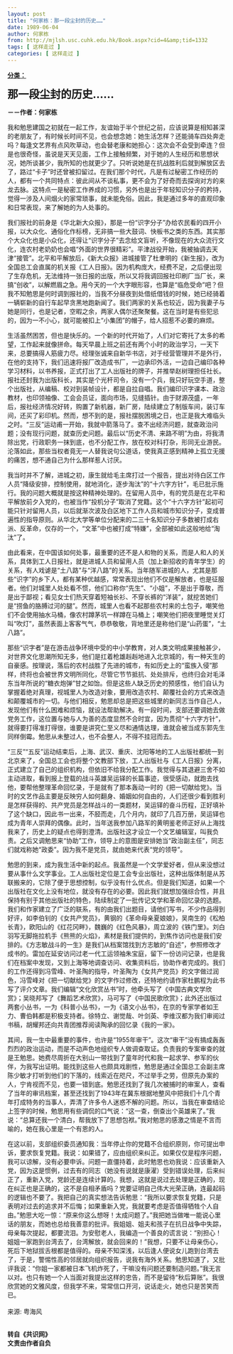 ```yaml
---
layout: post
title: "何家栋：那一段尘封的历史……"
date: 1989-06-04
author: 何家栋
from: http://mjlsh.usc.cuhk.edu.hk/Book.aspx?cid=4&amp;tid=1332
tags: [ 这样走过 ]
categories: [ 这样走过 ]
---
```


<div style="margin: 15px 10px 10px 0px;">
<div>
<span id="ctl00_ContentPlaceHolder1_chapter1_SubjectLabel" style="font-weight:bold;text-decoration:underline;">
   分类：
  </span>
</div>
<p>
<strong>
<font size="5">
    那一段尘封的历史……
   </font>
</strong>
</p>
<p>
<strong>
   －－作者：何家栋
  </strong>
</p>
<p>
  我和勉思建国之初就在一起工作，友谊始于半个世纪之前，应该说算是相知甚深的老朋友了，有时候长时间不见，也会想念她：她生活怎样？还能骑车四处奔走吗？每逢文艺界有点风吹草动，也会替老康和她担心：这次会不会受到牵连？但是也很奇怪，虽说是天天见面，工作上接触频繁，对于她的人生经历和思想状况，她所谈甚少，我所知的也就更少了。只听说她是在抗战胜利后就到解放区去了，路过“卡子”时还曾被扣留过。在我们那个时代，凡是有过秘密工作经历的人，都有一个共同特点：彼此间从不谈私事，更不会为了好奇而去探询对方的来龙去脉。这特点一是秘密工作养成的习惯，另外也是出于年轻知识分子的矜持，觉得一涉及人间烟火的家常琐事，就未能免俗。因此，我是通过多年的直观印象和日常表现，来了解她的为人处事的。
 </p>
<p>
  我们报社的前身是《华北新大众报》，那是一份“识字分子”办给农民看的四开小报，以大众化、通俗化作标榜，无非搞一些大鼓词、快板书之类的东西。其实那个大众化也是小众化，还得让“识字分子”去念给文盲听，不像现在的大众流行文化，连农村老奶奶也会唱“外面的世界很精彩”。平津战役开始，我被抽调去天津“接管”。北平和平解放后，《新大众报》进城接管了杜聿明的《新生报》，改为全国总工会直属的机关报《工人日报》。因为机构庞大，经费不足，之后便出现了生存危机，无法维持一张日报的出版，所以又将我调回报社印刷厂当厂长，来搞“创收”，以解燃眉之急。用今天的一个大字眼形容，也算是“临危受命”吧？但我不知勉思是何时调到报社的，当我不分昼夜到处借纸借钱的时候，她已经骑着一辆崭新的自行车起早贪黑地跑新闻了。我们两家的关系也较近，因为我妻子与她是同行，也是记者，空暇之余，两家人偶尔还聚聚餐。这在当时是有些犯忌的，因为一不小心，就可能被扣上“小集团”的帽子，给人招惹不必要的麻烦。
 </p>
<p>
  生活虽然困苦，但也是快乐的。一个新的时代开始了，人们对它寄托了太多的希望，工作起来就像拼命。每天早晨上班之前还有两个小时的政治学习，一天下来，总要搞得人筋疲力尽。经理张诚来自新华书店，对于经营管理并不是外行，在他的支持下，我们迅速将报厂改造成书厂，一边承印外活，一边自己编印各种学习材料，以书养报，正式打出了工人出版社的牌子，并推举赵树理担任社长。报社还封我为出版科长，其实是个光杆司令，没有一个兵，我只好玩空手道，整个出版社，从编稿、校对到装帧设计，都是自拉自唱。我们编印识字课本、政治教材，也印领袖像、工会会员证，面向市场，见缝插针。由于财源茂盛，一年后，报社经济情况好转，购置了新机器，新厂房，陆续建立了制版车间，装订车间，还买了彩印机。然而，想不到的是，报社摆脱困境之日，也正是我大难临头之时。“三反”运动甫一开始，我就中箭落马了。查不出经济问题，就查政治问题；没有现行问题，就查历史问题。最后以“历史不清、来路不明”为由，将我清除出党，行政职务一抹到底，也不分配工作，放在校对科打杂，形同无业游民。沦落如此，那些当权者竟无一人替我说句公道话，使我真正感到精神上孤立无援的痛苦，想不通自己为什么那样惹人讨厌。
 </p>
<p>
  我当时并不了解，进城之初，康生就给毛主席打过一个报告，提出对待白区工作人员“降级安排，控制使用，就地消化，逐步淘汰”的“十六字方针”，毛已批示施行。我的问题大概就是按这种精神处理的。在留用人员中，有的党员是在北平和平解放前夕入党的，也被当作“投机分子”取消了党籍。这个“十六字方针”起初可能只针对留用人员，以后就渐次波及白区地下工作人员和城市知识分子，变成普遍性的指导原则。从华北大学等单位分配来的二三十名知识分子多数被打成右派、反革命，仅存的一个，“文革”中也被打成“特嫌”，全部被如此这般地给“淘汰”了。
 </p>
<p>
  由此看来，在中国该如何处事，最重要的还不是人和物的关系，而是人和人的关系，具体到工人日报社，就是进城人员和留用人员（加上新招收的青年学生）的关系，有人戏谑是“土八路”与“洋八路”的关系。当年随军进城的人，尤其是那些“识字”的乡下人，都有某种优越感，常常表现出他们不仅是解放者，也是征服者。他们对城里人处处看不惯，他们口称你“先生”、“小姐”，不是出于尊敬，而是出于鄙视；看见女士们热天穿着短袖长衫、不穿长裤的“洋装”，就挖苦她们是“捞鱼的胳膊过河的腿”。然而，城里人也看不起那些农村来的土包子，嘲笑他们不会使用抽水马桶，像农村蹲茅坑一样蹲在马桶上；嘲笑他们把夜里睡觉关灯叫“吹灯”，虽然表面上客客气气，恭恭敬敬，背地里还是称他们是“山药蛋”，“土八路”。
 </p>
<p>
  那些“识字者”是在游击战争环境中受的中小学教育，对人类文明成果接触甚少，对世界文化思潮所知无多，他们是扛着枪雄赳赳地进入北京城的，有一种天生的自豪感。按理说，落后的农村战胜了先进的城市，有如历史上的“蛮族入侵”那样，终将也会被世界文明所同化，尽管它节节抵抗、处处排斥，也终归会对毛泽东当年所说的“糖衣炮弹”甘之如饴。但是这些人缺乏历史的预感性，他们自认为掌握着绝对真理，视城里人为改造对象，要用改造农村、颠覆社会的方式来改造和颠覆城市的一切。与他们相反，勉思却总是把这些城里的新同志当作自己人，发现他们有什么困难和烦恼，就设法帮助解决。有一段时间，支部还要调她去做党务工作，这位置与她与人为善的态度显然不合时宜，因为贯彻“十六字方针”，就得要打得准打得很，谁要是讲究仁至义尽和通情达理，谁就会被当成东郭先生同样倒霉。勉思从未整过人，也不会整人，不得不挂冠而去。
 </p>
<p>
  “三反”“五反”运动结束后，上海、武汉、重庆、沈阳等地的工人出版社都统一到北京来了，全国总工会也将整个文教部下放，工人出版社与《工人日报》分离，正式建立了自己的组织机构，但依旧不给我分配工作。我觉得与其退避三舍不如主动进取，看到报上登载的战斗英雄吴运铎的长篇事迹，很受感动，就跑去找他，要帮他整理革命回忆录，于是就有了那本轰动一时的《把一切献给党》。当时的文艺作品主要是反映穷人如何翻身、婚姻如何自由的，人们还很少看到胜利是怎样获得的、共产党员是怎样战斗的一类题材，吴运铎的奋斗历程，正好填补了这个缺口，因此书一出来，不胫而走，几个月内，就印了几百万册，吴运铎也成为青年人崇拜的偶像。此时，当年送我参加八路军的黄明鉴老师正好从上海找我来了，历史上的疑点也得到澄清。出版社这才设立一个文艺编辑室，叫我负责。之后又调勉思来“协助”工作，领导上的意图是安排她当“政治副主任”，同志们就戏称她“政委”。因为我不是党员，就由她来代表“党的领导”。
 </p>
<p>
  勉思的到来，成为我生活中新的起点。我虽然是一个文学爱好者，但从来没想过要从事什么文学事业。工人出版社定位是工会专业出版社，这种出版体制是从苏联搬来的，它除了便于思想控制，似乎没有什么优点。但是我们知道，如果一个出版社在文化上没有地位，就没有存在的必要。因此我们就想加强综合性，并且保持有别于其他出版社的特色，陆续制定了一批传记文学和革命回忆录的选题。我们和作家建立了广泛的联系，有的由我们出题目，请他们写书，不少作品得到好评，如李伯钊的《女共产党员》，黄钢的《革命母亲夏娘娘》，吴南生的《松柏长青》，欧阳山的《红花冈畔》，魏巍的《红色风暴》，周立波的《铁门里》。刘白羽写无脚拖拉机手《熊熊的火焰》，素材是我们提供的，到焦作访问也是我们安排的。《方志敏战斗的一生》是我们从档案馆找到方志敏的“自述”，参照修改才成书的。雷加在延安访问过老一代工运领袖朱宝庭，留下一份访问记录，也是我们在档案中发现，又到上海等地调查访问、收集资料后，协助作者完成的。我们的工作还得到冯雪峰、叶圣陶的指导，叶圣陶为《女共产党员》的文字做过润色，冯雪峰对《把一切献给党》的文字作过修改，还特地约请作家杜鹏程为此书写了评介文章。我们编辑“文化欣赏丛书”时，他牵头写了《中国古典文学欣赏》；吴晓邦写了《舞蹈艺术欣赏》，马可写了《中国民歌欣赏》；此外还出版过两套小丛书，一为《科普小丛书》，一为《语文小丛书》，在京的专家学者如王力、曹伯韩都是积极支持者。徐特立、谢觉哉、叶剑英、李维汉都为我们审阅过书稿，胡耀邦还向共青团推荐阅读陶承的回忆录《我的一家》。
 </p>
<p>
  其间，我一生中最重要的事件，也许是“1955年审干”。这次“审干”没有搞成轰轰烈烈的政治运动，而是不动声色地组织专人做调查取证。负责我的专案审查的就是王勉思。她费尽周折在大别山一带找到了童年时代和我一起求学、参军的伙伴，为我写出证明。能找到这些人也颇具戏剧性，勉思是通过全国总工会副主席陈少敏才打听到他们的下落的，线索近在咫尺，不过举手之劳，但原先办案的人，宁肯视而不见，也要一错到底。勉思还找到了我几次被捕时的审案人，查看了当年的审讯档案，甚至还找到了1943年在冀东根据地整风中把我们十几个青年打成特务的当事人，弄清了许多令人迷惑不解的问题。所以，当我在审查结论上签字的时候，勉思用有些调侃的口气说：“这一查，倒查出个英雄来了。”我说：“总算还我一个清白，帮我放下了思想包袱。”我对勉思的感激之情是不言而喻的，她在我心里是一个有恩的人。
 </p>
<p>
  在这以前，支部组织委员通知我：当年停止你的党籍不合组织原则，你可提出申诉，要求恢复党籍。我说：如果错了，应由组织来纠正。如果仅仅是程序问题，我可以谅解，没有必要申诉。问题一直僵持着，此时勉思也劝我说：应该重新入党，因为这是惯例，过去有的同志（她没有说就是康濯）受到错误处理，后来纠正了，重新入党，党龄还是连续计算的。我想，这就是说过去处理是正确的，现在纠正也是正确的，这不是自相矛盾吗？党要证明自己伟大光荣正确，连最起码的逻辑也不要了。我把自己的真实想法告诉勉思：“我所以要求恢复党籍，只是表明对过去的追求并不后悔；如果重新入党，我就要考虑是否值得牺牲个人自由。”勉思大吃一惊：“原来你这么想呀！太成问题了。”我把她当做唯一能说心里话的朋友，而她也总给我善意的批评。我姐姐、姐夫和孩子在抗日战争中失踪，母亲每次提起，都要流泪。为安慰老人，我编造一个善良的谎言说：“别担心！姐姐一家跑到台湾去了，台湾解放，就会回来的！”我想，只要不让母亲伤心，死后下地狱拔舌根都是值得的。母亲不知深浅，以后逢人便说女儿跑到台湾去了，于是，警惕性高的邻居就向组织报告，说我有海外关系。勉思知道了，又批评我说：“你姐一家都被日本飞机炸死了，干嘛没有问题还要制造问题。”我无言以对。也只有她一个人当面对我提出这样的忠告，而不是留待“秋后算账”。我很欣赏她的文雅风度，但我学不来，常常信口开河，说话走火，她也只是苦笑而已。
  <br/>
<br/>
  来源: 粤海风
 </p>
<p>
<br/>
<strong>
   转自《共识网》
   <br/>
   文责由作者自负
  </strong>
</p>
</div>
